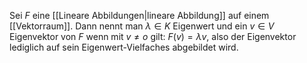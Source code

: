 Sei $F$ eine [[Lineare Abbildungen|lineare Abbildung]] auf einem [[Vektorraum]]. Dann nennt man $\lambda \in K$ Eigenwert und ein $v \in V$ Eigenvektor von $F$ wenn mit $v \neq o$ gilt: $F(v) = \lambda v$, also der Eigenvektor lediglich auf sein Eigenwert-Vielfaches abgebildet wird.

